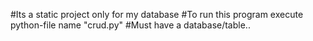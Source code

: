 #Its a static project only for my database
#To run this program execute python-file name "crud.py"
#Must have a database/table.. 
